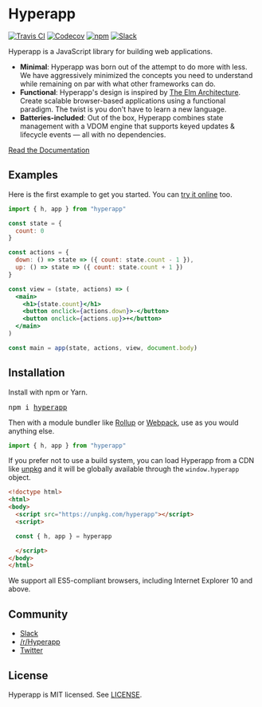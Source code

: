 # Hyperapp

[![Travis CI](https://img.shields.io/travis/hyperapp/hyperapp/master.svg)](https://travis-ci.org/hyperapp/hyperapp) [![Codecov](https://img.shields.io/codecov/c/github/hyperapp/hyperapp/master.svg)](https://codecov.io/gh/hyperapp/hyperapp) [![npm](https://img.shields.io/npm/v/hyperapp.svg)](https://www.npmjs.org/package/hyperapp) [![Slack](https://hyperappjs.herokuapp.com/badge.svg)](https://hyperappjs.herokuapp.com "Join us")

Hyperapp is a JavaScript library for building web applications.

* **Minimal**: Hyperapp was born out of the attempt to do more with less. We have aggressively minimized the concepts you need to understand while remaining on par with what other frameworks can do.
* **Functional**: Hyperapp's design is inspired by [The Elm Architecture](https://guide.elm-lang.org/architecture). Create scalable browser-based applications using a functional paradigm. The twist is you don't have to learn a new language.
* **Batteries-included**: Out of the box, Hyperapp combines state management with a VDOM engine that supports keyed updates & lifecycle events — all with no dependencies.

[Read the Documentation](/docs/README.md#documentation)

<!-- [Learn how to use Hyperapp](/docs/README.md#documentation). -->

## Examples

Here is the first example to get you started. You can [try it online](https://codepen.io/hyperapp) too.

<!-- We have [several more](https://codepen.io/hyperapp) in CodePen. -->

```jsx
import { h, app } from "hyperapp"

const state = {
  count: 0
}

const actions = {
  down: () => state => ({ count: state.count - 1 }),
  up: () => state => ({ count: state.count + 1 })
}

const view = (state, actions) => (
  <main>
    <h1>{state.count}</h1>
    <button onclick={actions.down}>-</button>
    <button onclick={actions.up}>+</button>
  </main>
)

const main = app(state, actions, view, document.body)
```

## Installation

Install with npm or Yarn.

<pre>
npm i <a href="https://www.npmjs.com/package/hyperapp">hyperapp</a>
</pre>

Then with a module bundler like [Rollup](https://github.com/rollup/rollup) or [Webpack](https://github.com/webpack/webpack), use as you would anything else.

```jsx
import { h, app } from "hyperapp"
```

If you prefer not to use a build system, you can load Hyperapp from a CDN like [unpkg](https://unpkg.com/hyperapp) and it will be globally available through the `window.hyperapp` object.

```html
<!doctype html>
<html>
<body>
  <script src="https://unpkg.com/hyperapp"></script>
  <script>

  const { h, app } = hyperapp

  </script>
</body>
</html>
```

We support all ES5-compliant browsers, including Internet Explorer 10 and above.

## Community

* [Slack](https://hyperappjs.herokuapp.com)
* [/r/Hyperapp](https://www.reddit.com/r/hyperapp)
* [Twitter](https://twitter.com/hyperappjs)

## License

Hyperapp is MIT licensed. See [LICENSE](LICENSE.md).
